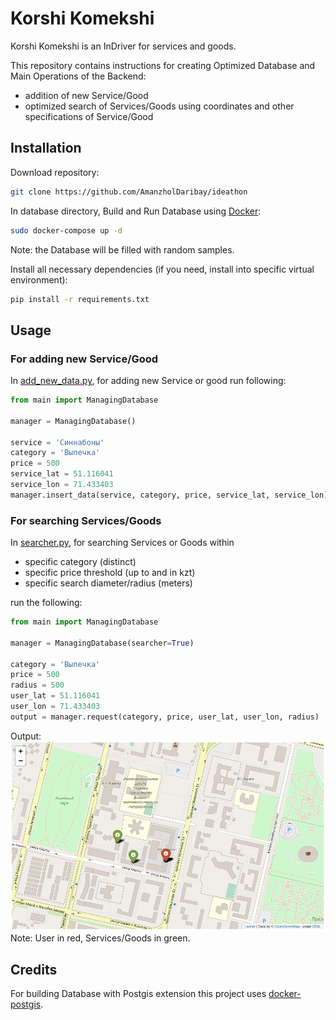 # Korshi Komekshi

Korshi Komekshi is an InDriver for services and goods.

This repository contains instructions for creating Optimized Database and Main Operations of the Backend: 
* addition of new Service/Good
* optimized search of Services/Goods using coordinates and other specifications of Service/Good  

## Installation
Download repository:
```bash
git clone https://github.com/AmanzholDaribay/ideathon
```
In database directory, Build and Run Database using [Docker](https://www.docker.com/):
```bash
sudo docker-compose up -d
```
Note: the Database will be filled with random samples.

Install all necessary dependencies 
(if you need, install into specific virtual environment):
```bash
pip install -r requirements.txt
```

## Usage
### For adding new Service/Good
In [add_new_data.py](add_new_data.py), for adding new Service or good run following:
```python
from main import ManagingDatabase

manager = ManagingDatabase()

service = 'Синнабоны'
category = 'Выпечка'
price = 500
service_lat = 51.116041
service_lon = 71.433403
manager.insert_data(service, category, price, service_lat, service_lon)
```

### For searching Services/Goods
In [searcher.py](searcher.py), for searching Services or Goods within
* specific category (distinct)
* specific price threshold (up to and in kzt)
* specific search diameter/radius  (meters)

run the following:
```python
from main import ManagingDatabase

manager = ManagingDatabase(searcher=True)

category = 'Выпечка'
price = 500
radius = 500
user_lat = 51.116041
user_lon = 71.433403
output = manager.request(category, price, user_lat, user_lon, radius)
```
Output:
![Result](output.png)
Note: User in red, Services/Goods in green.

## Credits
For building Database with Postgis extension this project uses [docker-postgis](https://github.com/kartoza/docker-postgis#docker-postgis).